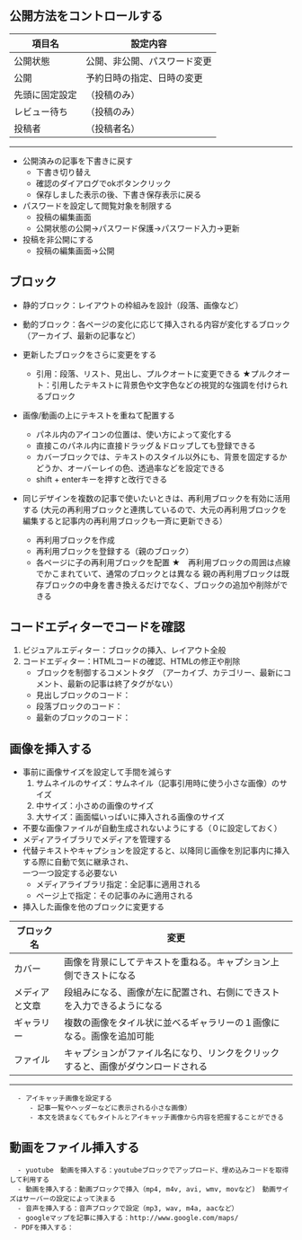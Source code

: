 ## 公開方法をコントロールする
  | 項目名 | 設定内容　|
  |---|---|
  | 公開状態 | 公開、非公開、パスワード変更 |
  | 公開　| 予約日時の指定、日時の変更　|
  | 先頭に固定設定 |（投稿のみ）|
  | レビュー待ち |（投稿のみ）|
  | 投稿者 |（投稿者名）|

---
  - 公開済みの記事を下書きに戻す
      - 下書き切り替え
      - 確認のダイアログでokボタンクリック
      - 保存しました表示の後、下書き保存表示に戻る
  - パスワードを設定して閲覧対象を制限する
      - 投稿の編集画面
      - 公開状態の公開→パスワード保護→パスワード入力→更新
  - 投稿を非公開にする
      - 投稿の編集画面→公開

## ブロック
  - 静的ブロック：レイアウトの枠組みを設計（段落、画像など）
  - 動的ブロック：各ページの変化に応じて挿入される内容が変化するブロック（アーカイブ、最新の記事など）
  - 更新したブロックをさらに変更をする
      - 引用：段落、リスト、見出し、プルクオートに変更できる
        ★プルクオート：引用したテキストに背景色や文字色などの視覚的な強調を付けられるブロック
  - 画像/動画の上にテキストを重ねて配置する
      - パネル内のアイコンの位置は、使い方によって変化する
      - 直接このパネル内に直接ドラッグ＆ドロップしても登録できる
      - カバーブロックでは、テキストのスタイル以外にも、背景を固定するかどうか、オーバーレイの色、透過率などを設定できる
      - shift + enterキーを押すと改行できる
      
  - 同じデザインを複数の記事で使いたいときは、再利用ブロックを有効に活用する
    (大元の再利用ブロックと連携しているので、大元の再利用ブロックを編集すると記事内の再利用ブロックも一斉に更新できる）
    - 再利用ブロックを作成
    - 再利用ブロックを登録する（親のブロック）
    - 各ページに子の再利用ブロックを配置
    ★　再利用ブロックの周囲は点線でかこまれていて、通常のブロックとは異なる
        親の再利用ブロックは既存ブロックの中身を書き換えるだけでなく、ブロックの追加や削除ができる
        
## コードエディターでコードを確認
   1. ビジュアルエディター：ブロックの挿入、レイアウト全般
   2. コードエディター：HTMLコードの確認、HTMLの修正や削除
        - ブロックを制御するコメントタグ　（アーカイブ、カテゴリー、最新にコメント、最新の記事は終了タグがない）
        - 見出しブロックのコード：<!--wp:heading-->
        - 段落ブロックのコード：<!--wp:paragraph-->
        - 最新のブロックのコード：<!--wp:latest-posts-->
      
## 画像を挿入する
   - 事前に画像サイズを設定して手間を減らす
      1. サムネイルのサイズ：サムネイル（記事引用時に使う小さな画像）のサイズ
      2. 中サイズ：小さめの画像のサイズ
      3. 大サイズ：画面幅いっぱいに挿入される画像のサイズ
   - 不要な画像ファイルが自動生成されないようにする（０に設定しておく）
   - メディアライブラリでメディアを管理する
   - 代替テキストやキャプションを設定すると、以降同じ画像を別記事内に挿入する際に自動で気に継承され、  
     一つ一つ設定する必要ない  
        - メディアライブラリ指定：全記事に適用される  
        - ページ上で指定：その記事のみに適用される 
   - 挿入した画像を他のブロックに変更する
   
  | ブロック名 | 変更 |
  |---|---|
  | カバー | 画像を背景にしてテキストを重ねる。キャプション上側できストになる |
  | メディアと文章 | 段組みになる、画像が左に配置され、右側にできストを入力できるようになる |
  | ギャラリー | 複数の画像をタイル状に並べるギャラリーの１画像になる。画像を追加可能 |
  | ファイル | キャプションがファイル名になり、リンクをクリックすると、画像がダウンロードされる |
    
---

      - アイキャッチ画像を設定する　
         - 記事一覧やヘッダーなどに表示される小さな画像）
         - 本文を読まなくてもタイトルとアイキャッチ画像から内容を把握することができる
       
## 動画をファイル挿入する
      - yuotube　動画を挿入する：youtubeブロックでアップロード、埋め込みコードを取得して利用する
      - 動画を挿入する：動画ブロックで挿入（mp4, m4v, avi, wmv, movなど)　動画サイズはサーバーの設定によって決まる
      - 音声を挿入する：音声ブロックで設定（mp3, wav, m4a, aacなど）
      - googleマップを記事に挿入する：http://www.google.com/maps/
     - PDFを挿入する：
















